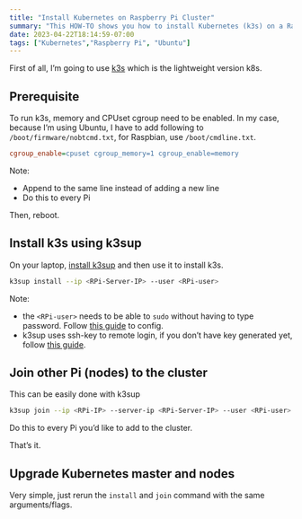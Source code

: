 ```yaml
---
title: "Install Kubernetes on Raspberry Pi Cluster"
summary: "This HOW-TO shows you how to install Kubernetes (k3s) on a Raspberry Pi 4 cluster with k3sup."
date: 2023-04-22T18:14:59-07:00
tags: ["Kubernetes","Raspberry Pi", "Ubuntu"]
---
```


First of all, I’m going to use [k3s](https://k3s.io/) which is the lightweight version k8s.

## Prerequisite

To run k3s, memory and CPUset cgroup need to be enabled. 
In my case, because I’m using Ubuntu, I have to add following to `/boot/firmware/nobtcmd.txt`, for Raspbian, use `/boot/cmdline.txt`.

```ini
cgroup_enable=cpuset cgroup_memory=1 cgroup_enable=memory
```

Note:
- Append to the same line instead of adding a new line
- Do this to every Pi

Then, reboot.

## Install k3s using k3sup

On your laptop, [install k3sup](https://github.com/alexellis/k3sup#download-k3sup-tldr) and then use it to install k3s.

```bash
k3sup install --ip <RPi-Server-IP> --user <RPi-user>
```

Note:
- the `<RPi-user>` needs to be able to `sudo` without having to type password. 
Follow [this guide](https://github.com/alexellis/k3sup#pre-requisites-for-k3sup-servers-and-agents) to config.
- k3sup uses ssh-key to remote login, if you don’t have key generated yet, follow 
[this guide](https://www.adamdehaven.com/blog/how-to-generate-an-ssh-key-and-add-your-public-key-to-the-server-for-authentication/).


## Join other Pi (nodes) to the cluster

This can be easily done with k3sup

```bash
k3sup join --ip <RPi-IP> --server-ip <RPi-Server-IP> --user <RPi-user>
```

Do this to every Pi you’d like to add to the cluster.

That’s it.

## Upgrade Kubernetes master and nodes

Very simple, just rerun the `install` and `join` command with the same arguments/flags.
